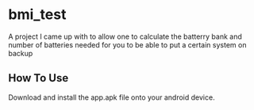 # bmi_test

A project I came up with to allow one to calculate the batterry bank and number of batteries needed for you to be able to put a certain system on backup

## How To Use

Download and install the app.apk file onto your android device.
